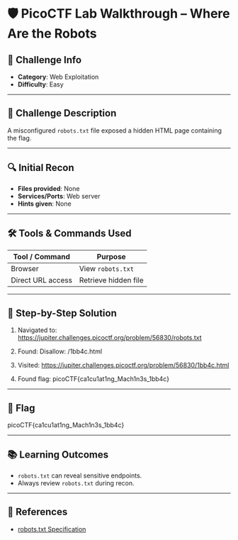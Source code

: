 # 🛡️ PicoCTF Lab Walkthrough – Where Are the Robots

## 📌 Challenge Info
- **Category**: Web Exploitation
- **Difficulty**: Easy

---

## 📝 Challenge Description
A misconfigured `robots.txt` file exposed a hidden HTML page containing the flag.

---

## 🔍 Initial Recon
- **Files provided**: None
- **Services/Ports**: Web server
- **Hints given**: None

---

## 🛠️ Tools & Commands Used
| Tool / Command | Purpose |
|----------------|---------|
| Browser | View `robots.txt` |
| Direct URL access | Retrieve hidden file |

---

## 🧠 Step-by-Step Solution
1. Navigated to:
https://jupiter.challenges.picoctf.org/problem/56830/robots.txt

2. Found:
Disallow: /1bb4c.html

3. Visited:
https://jupiter.challenges.picoctf.org/problem/56830/1bb4c.html

4. Found flag:
picoCTF{ca1cu1at1ng_Mach1n3s_1bb4c}

---

## 🧾 Flag
picoCTF{ca1cu1at1ng_Mach1n3s_1bb4c}

---

## 📚 Learning Outcomes
- `robots.txt` can reveal sensitive endpoints.
- Always review `robots.txt` during recon.

---

## 🔗 References
- [robots.txt Specification](https://www.robotstxt.org/)
